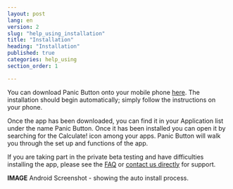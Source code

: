 ```yaml
---
layout: post
lang: en
version: 2
slug: "help_using_installation"
title: "Installation"
heading: "Installation"
published: true
categories: help_using
section_order: 1

---
```


You can download Panic Button onto your mobile phone [here](https://panicbutton.iilab.org/#download).  The installation should begin automatically; simply follow the instructions on your phone. 

Once the app has been downloaded, you can find it in your Application list under the name Panic Button. Once it has been installed you can open it by searching for the Calculate! icon among your apps. Panic Button will walk you through the set up and functions of the app.

If you are taking part in the private beta testing and have difficulties installing the app, please see the [FAQ](https://panicbutton.iilab.org/help/help-using.html#help_using_faq) or [contact us directly](mailto:support@panicalert.org) for support.

**IMAGE** Android Screenshot - showing the auto install process.
